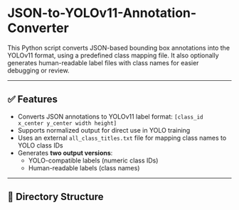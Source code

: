 # JSON-to-YOLOv11-Annotation-Converter
This Python script converts JSON-based bounding box annotations into the YOLOv11 format, using a predefined class mapping file. It also optionally generates human-readable label files with class names for easier debugging or review.

---

## ✅ Features

- Converts JSON annotations to YOLOv11 label format: `[class_id x_center y_center width height]`
- Supports normalized output for direct use in YOLO training
- Uses an external `all_class_titles.txt` file for mapping class names to YOLO class IDs
- Generates **two output versions**:
  - YOLO-compatible labels (numeric class IDs)
  - Human-readable labels (class names)

---

## 📁 Directory Structure


